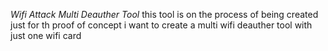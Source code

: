 <em> Wifi Attack Multi Deauther Tool </em>
this tool is on the process of being created just for th proof of concept
i want to create a multi wifi deauther tool with just one wifi card
